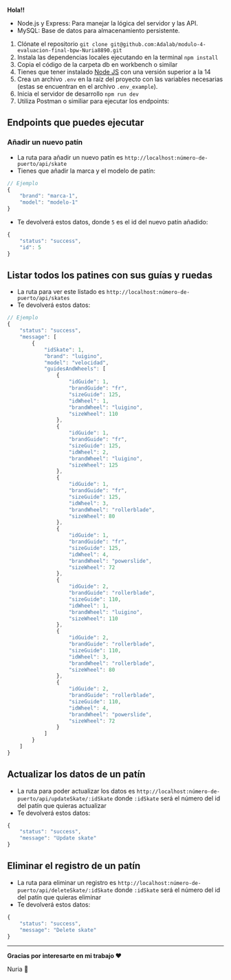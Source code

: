 **Hola!!**

- Node.js y Express: Para manejar la lógica del servidor y las API.
- MySQL: Base de datos para almacenamiento persistente.

1. Clónate el repositorio `git clone git@github.com:Adalab/modulo-4-evaluacion-final-bpw-Nuria8890.git`
2. Instala las dependencias locales ejecutando en la terminal `npm install`
3. Copia el código de la carpeta db en workbench o similar
4. Tienes que tener instalado [Node JS](https://nodejs.org/) con una versión superior a la 14
5. Crea un archivo `.env` en la raíz del proyecto con las variables necesarias (estas se encuentran en el archivo `.env_example`).
6. Inicia el servidor de desarrollo `npm run dev`
7. Utiliza Postman o similiar para ejecutar los endpoints:

## Endpoints que puedes ejecutar

### Añadir un nuevo patín

- La ruta para añadir un nuevo patín es `http://localhost:número-de-puerto/api/skate`
- Tienes que añadir la marca y el modelo de patín:

```javascript
// Ejemplo
{
    "brand": "marca-1",
    "model": "modelo-1"
}
```

- Te devolverá estos datos, donde `5` es el id del nuevo patín añadido:

```javascript
{
    "status": "success",
    "id": 5
}
```

## Listar todos los patines con sus guías y ruedas

- La ruta para ver este listado es `http://localhost:número-de-puerto/api/skates`
- Te devolverá estos datos:

```javascript
// Ejemplo
{
    "status": "success",
    "message": [
        {
            "idSkate": 1,
            "brand": "luigino",
            "model": "velocidad",
            "guidesAndWheels": [
                {
                    "idGuide": 1,
                    "brandGuide": "fr",
                    "sizeGuide": 125,
                    "idWheel": 1,
                    "brandWheel": "luigino",
                    "sizeWheel": 110
                },
                {
                    "idGuide": 1,
                    "brandGuide": "fr",
                    "sizeGuide": 125,
                    "idWheel": 2,
                    "brandWheel": "luigino",
                    "sizeWheel": 125
                },
                {
                    "idGuide": 1,
                    "brandGuide": "fr",
                    "sizeGuide": 125,
                    "idWheel": 3,
                    "brandWheel": "rollerblade",
                    "sizeWheel": 80
                },
                {
                    "idGuide": 1,
                    "brandGuide": "fr",
                    "sizeGuide": 125,
                    "idWheel": 4,
                    "brandWheel": "powerslide",
                    "sizeWheel": 72
                },
                {
                    "idGuide": 2,
                    "brandGuide": "rollerblade",
                    "sizeGuide": 110,
                    "idWheel": 1,
                    "brandWheel": "luigino",
                    "sizeWheel": 110
                },
                {
                    "idGuide": 2,
                    "brandGuide": "rollerblade",
                    "sizeGuide": 110,
                    "idWheel": 3,
                    "brandWheel": "rollerblade",
                    "sizeWheel": 80
                },
                {
                    "idGuide": 2,
                    "brandGuide": "rollerblade",
                    "sizeGuide": 110,
                    "idWheel": 4,
                    "brandWheel": "powerslide",
                    "sizeWheel": 72
                }
            ]
        }
    ]
}
```

## Actualizar los datos de un patín

- La ruta para poder actualizar los datos es `http://localhost:número-de-puerto/api/updateSkate/:idSkate` donde `:idSkate` será el número del id del patín que quieras actualizar
- Te devolverá estos datos:

```javascript
{
    "status": "success",
    "message": "Update skate"
}
```

## Eliminar el registro de un patín

- La ruta para eliminar un registro es `http://localhost:número-de-puerto/api/deleteSkate/:idSkate` donde `:idSkate` será el número del id del patín que quieras eliminar
- Te devolverá estos datos:

```javascript
{
    "status": "success",
    "message": "Delete skate"
}
```

---

**Gracias por interesarte en mi trabajo ❤️**

Nuria 🐜
